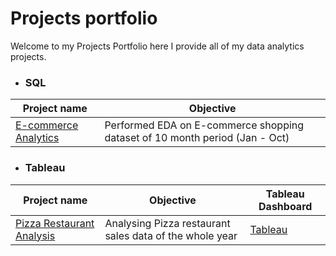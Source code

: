# Projects portfolio



Welcome to my Projects Portfolio here I provide all of my data analytics projects.



- ### SQL 


| Project name | Objective |
|---| --- |
| [E-commerce Analytics](https://github.com/Pratham2406/E-commerce-SQL-Project.git) | Performed EDA on E-commerce shopping dataset of 10 month period (Jan - Oct) |



- ### Tableau 


| Project name | Objective | Tableau Dashboard |
|---|---|---|
| [Pizza Restaurant Analysis](https://github.com/Pratham2406/Pizza-sales-Tableau-project.git) | Analysing Pizza restaurant sales data of the whole year | [Tableau](https://public.tableau.com/app/profile/prathamesh.k7019/viz/PizzasalesDashboard/PIZZASALESANALYSIS)
